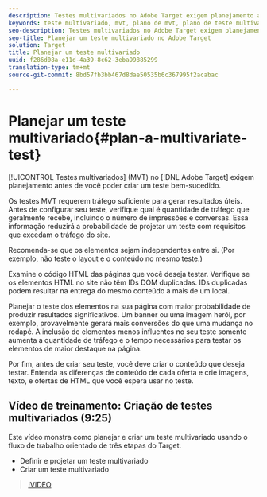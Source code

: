```yaml
---
description: Testes multivariados no Adobe Target exigem planejamento antes de você poder criar um teste bem-sucedido.
keywords: teste multivariado, mvt, plano de mvt, plano de teste multivariado
seo-description: Testes multivariados no Adobe Target exigem planejamento antes de você poder criar um teste bem-sucedido.
seo-title: Planejar um teste multivariado no Adobe Target
solution: Target
title: Planejar um teste multivariado
uuid: f286d08a-e11d-4a39-8c62-3eba99885299
translation-type: tm+mt
source-git-commit: 8bd57fb3bb467d8dae50535b6c367995f2acabac

---
```



# Planejar um teste multivariado{#plan-a-multivariate-test}

[!UICONTROL Testes multivariados] (MVT) no [!DNL Adobe Target] exigem planejamento antes de você poder criar um teste bem-sucedido.

Os testes MVT requerem tráfego suficiente para gerar resultados úteis. Antes de configurar seu teste, verifique qual é quantidade de tráfego que geralmente recebe, incluindo o número de impressões e conversas. Essa informação reduzirá a probabilidade de projetar um teste com requisitos que excedam o tráfego do site.

Recomenda-se que os elementos sejam independentes entre si. (Por exemplo, não teste o layout e o conteúdo no mesmo teste.)

Examine o código HTML das páginas que você deseja testar. Verifique se os elementos HTML no site não têm IDs DOM duplicadas. IDs duplicadas podem resultar na entrega do mesmo conteúdo a mais de um local.

Planejar o teste dos elementos na sua página com maior probabilidade de produzir resultados significativos. Um banner ou uma imagem herói, por exemplo, provavelmente gerará mais conversões do que uma mudança no rodapé. A inclusão de elementos menos influentes no seu teste somente aumenta a quantidade de tráfego e o tempo necessários para testar os elementos de maior destaque na página.

Por fim, antes de criar seu teste, você deve criar o conteúdo que deseja testar. Entenda as diferenças de conteúdo de cada oferta e crie imagens, texto, e ofertas de HTML que você espera usar no teste.

## Vídeo de treinamento: Criação de testes multivariados (9:25)

Este vídeo monstra como planejar e criar um teste multivariado usando o fluxo de trabalho orientado de três etapas do Target.

* Definir e projetar um teste multivariado
* Criar um teste multivariado

>[!VIDEO](https://video.tv.adobe.com/v/17395?captions=por_br)